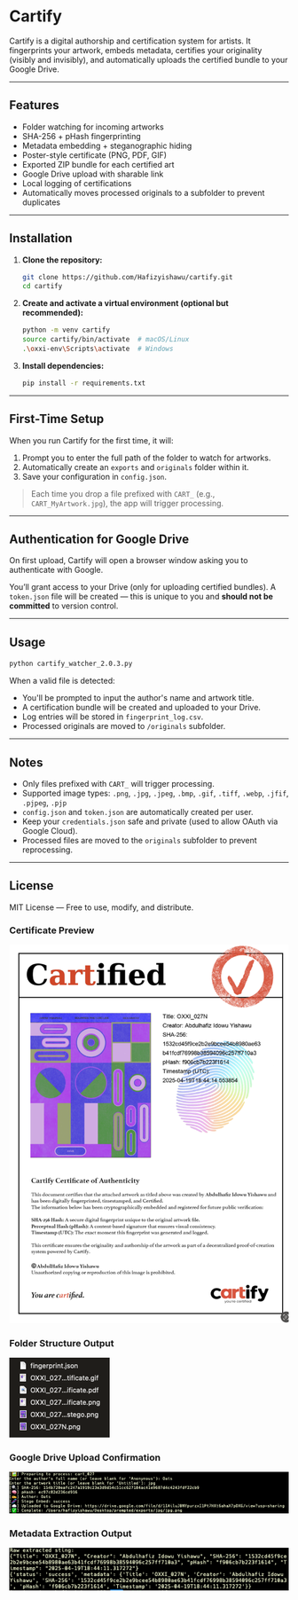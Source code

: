 # Cartify

Cartify is a digital authorship and certification system for artists. It fingerprints your artwork, embeds metadata, certifies your originality (visibly and invisibly), and automatically uploads the certified bundle to your Google Drive.

---

## Features

- Folder watching for incoming artworks
- SHA-256 + pHash fingerprinting
- Metadata embedding + steganographic hiding
- Poster-style certificate (PNG, PDF, GIF)
- Exported ZIP bundle for each certified art
- Google Drive upload with sharable link
- Local logging of certifications
- Automatically moves processed originals to a subfolder to prevent duplicates

---

## Installation

1. **Clone the repository:**
   ```bash
   git clone https://github.com/Hafizyishawu/cartify.git
   cd cartify
   ```

2. **Create and activate a virtual environment (optional but recommended):**
   ```bash
   python -m venv cartify
   source cartify/bin/activate  # macOS/Linux
   .\oxxi-env\Scripts\activate  # Windows
   ```

3. **Install dependencies:**
   ```bash
   pip install -r requirements.txt
   ```

---

## First-Time Setup

When you run Cartify for the first time, it will:

1. Prompt you to enter the full path of the folder to watch for artworks.
2. Automatically create an `exports` and `originals` folder within it.
3. Save your configuration in `config.json`.

> Each time you drop a file prefixed with `CART_` (e.g., `CART_MyArtwork.jpg`), the app will trigger processing.

---

## Authentication for Google Drive

On first upload, Cartify will open a browser window asking you to authenticate with Google.

You’ll grant access to your Drive (only for uploading certified bundles). A `token.json` file will be created — this is unique to you and **should not be committed** to version control.

---

## Usage

```bash
python cartify_watcher_2.0.3.py
```

When a valid file is detected:
- You'll be prompted to input the author's name and artwork title.
- A certification bundle will be created and uploaded to your Drive.
- Log entries will be stored in `fingerprint_log.csv`.
- Processed originals are moved to `/originals` subfolder.

---

## Notes

- Only files prefixed with `CART_` will trigger processing.
- Supported image types: `.png`, `.jpg`, `.jpeg`, `.bmp`, `.gif`, `.tiff`, `.webp`, `.jfif`, `.pjpeg`, `.pjp`
- `config.json` and `token.json` are automatically created per user.
- Keep your `credentials.json` safe and private (used to allow OAuth via Google Cloud).
- Processed files are moved to the `originals` subfolder to prevent reprocessing.

---

## License

MIT License — Free to use, modify, and distribute.

### Certificate Preview
![Certificate Preview](assets/certificate_preview.png)

### Folder Structure Output
![Folder Structure](assets/folder_structure.png)

### Google Drive Upload Confirmation
![Drive Upload](assets/drive_upload.png)

### Metadata Extraction Output
![Metadata Extraction](assets/metadata_extraction.png)
